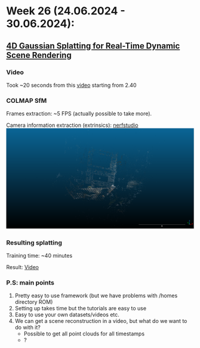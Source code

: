 # Week 26 (24.06.2024 - 30.06.2024):
## [4D Gaussian Splatting for Real-Time Dynamic Scene Rendering](https://arxiv.org/abs/2310.08528)
### Video
Took ~20 seconds from this [video](https://www.youtube.com/watch?v=OBtGcGHLX2I&t=160s) starting from 2.40 
### COLMAP SfM
Frames extraction: ~5 FPS (actually possible to take more).

Camera information extraction (extrinsics): [nerfstudio](https://docs.nerf.studio/quickstart/installation.html)
![COLMAP SfM](./assets/week26/colmap_sfm.png)
### Resulting splatting
Training time: ~40 minutes

Result:
[Video](../data/video_rgb_stat.mp4)
### P.S: main points
1. Pretty easy to use framework (but we have problems with /homes directory ROM)
2. Setting up takes time but the tutorials are easy to use
3. Easy to use your own datasets/videos etc.
4. We can get a scene reconstruction in a video, but what do we want to do with it?
   - Possible to get all point clouds for all timestamps
   - ?
